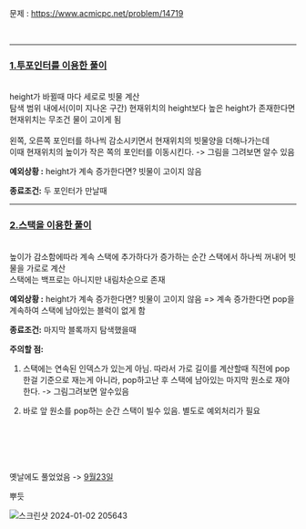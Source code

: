 문제 : https://www.acmicpc.net/problem/14719

<br>

---
[<h3>1.투포인터를 이용한 풀이</h3>]([14719]빗물-1.py)
<br>
height가 바뀔때 마다 세로로 빗물 계산
<br>
탐색 범위 내에서(이미 지나온 구간) 현재위치의 height보다 높은 height가 존재한다면 현재위치는 무조건 물이 고이게 됨
<br>
<br>
왼쪽, 오른쪽 포인터를 하나씩 감소시키면서 현재위치의 빗물양을 더해나가는데<br>
이때 현재위치의 높이가 작은 쪽의 포인터를 이동시킨다. -> 그림을 그려보면 알수 있음

**예외상황 :** height가 계속 증가한다면? 빗물이 고이지 않음
<br>

**종료조건:** 두 포인터가 만날때

---
[<h3>2.스택을 이용한 풀이</h3>]([14719]빗물-2.py)
<br>
높이가 감소함에따라 계속 스택에 추가하다가 증가하는 순간 스택에서 하나씩 꺼내어 빗물을 가로로 계산
<br>
스택에는 백프로는 아니지만 내림차순으로 존재
<br>

**예외상황 :** height가 계속 증가한다면? 빗물이 고이지 않음 => 계속 증가한다면 pop을 계속하여 스택에 남아있는 블럭이 없게 함
<br>

**종료조건:** 마지막 블록까지 탐색했을때
<br>

**주의할 점:** 
1. 스택에는 연속된 인덱스가 있는게 아님. 따라서 가로 길이를 계산할때 직전에 pop한걸 기준으로 재는게 아니라, pop하고난 후 스택에 남아있는 마지막 원소로 재야한다. -> 그림그려보면 알수있음

2. 바로 앞 원소를 pop하는 순간 스택이 빌수 있음. 별도로 예외처리가 필요

<br><br>
---
옛날에도 풀었었음 -> [9월23일](권수현\9월\3주차\0923)

뿌듯

![스크린샷 2024-01-02 205643](https://github.com/kwonssshyeon/2023_haedal_Algorithm/assets/104684033/01cd51a4-fee5-40a0-b7fb-2000b2645592)
